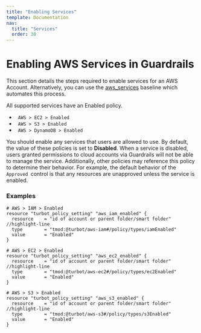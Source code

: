 ```yaml
---
title: "Enabling Services"
template: Documentation
nav:
  title: "Services"
  order: 30
---
```


# Enabling AWS Services in Guardrails 

<div className="alert alert-warning">
This section details the steps required to enable services for an AWS Account. Alternatively, you can use the <a href="https://github.com/turbot/guardrails-samples/tree/master/baselines/aws/aws_services">aws_services</a> baseline which automates this process.
</div>

All supported services have an Enabled policy.

<div className="example">
  <ul>
    <li><code> AWS > EC2 > Enabled </code></li>
    <li><code> AWS > S3 > Enabled </code></li>
    <li><code> AWS > DynamoDB > Enabled </code></li>
  </ul>
</div>

You should enable any services that users are allowed to use. By default, the
value of these policies is set to **Disabled**. When a service is disabled,
users granted permissions to cloud accounts via Guardrails will not be able to
manage the service. Additionally, other policies may reference this policy to
determine their behavior. For example, the default behavior of the
`Approved `control is that any resources are unapproved unless the service is
enabled.

### Examples

```hcl
# AWS > IAM > Enabled
resource "turbot_policy_setting" "aws_iam_enabled" {
  resource    = "id of account or parent folder/smart folder"   //highlight-line
  type        = "tmod:@turbot/aws-iam#/policy/types/iamEnabled"
  value       = "Enabled"
}

# AWS > EC2 > Enabled
resource "turbot_policy_setting" "aws_ec2_enabled" {
  resource    = "id of account or parent folder/smart folder"   //highlight-line
  type        = "tmod:@turbot/aws-ec2#/policy/types/ec2Enabled"
  value       = "Enabled"
}

# AWS > S3 > Enabled
resource "turbot_policy_setting" "aws_s3_enabled" {
  resource    = "id of account or parent folder/smart folder"   //highlight-line
  type        = "tmod:@turbot/aws-s3#/policy/types/s3Enabled"
  value       = "Enabled"
}
```
